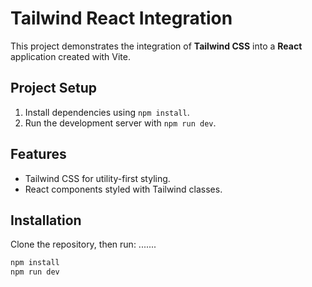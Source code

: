 # Tailwind React Integration

This project demonstrates the integration of **Tailwind CSS** into a **React** application created with Vite.

## Project Setup
1. Install dependencies using `npm install`.
2. Run the development server with `npm run dev`.

## Features
- Tailwind CSS for utility-first styling.
- React components styled with Tailwind classes.

## Installation
Clone the repository, then run:
.......
```bash
npm install
npm run dev
